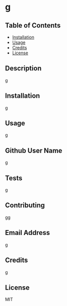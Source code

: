 # g
  
  ## Table of Contents

* [Installation](#installation)
* [Usage](#usage)
* [Credits](#credits)
* [License](#license)

## Description 
g

## Installation
g

## Usage 
g

## Github User Name
g

## Tests
g
 
## Contributing
 gg

## Email Address
g

## Credits
g

## License
MIT

